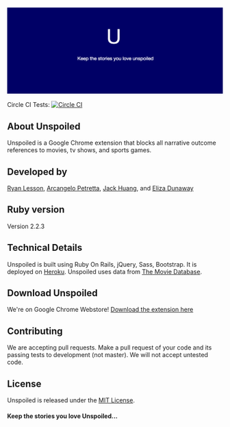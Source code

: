 ![Unspoiled logo](https://github.com/jhack32/unspoiled/blob/master/big.png)

Circle CI Tests: [![Circle CI](https://circleci.com/gh/nyc-copperheads-2016/unspoiled/tree/master.svg?style=svg)](https://circleci.com/gh/nyc-copperheads-2016/unspoiled/tree/master)

## About Unspoiled

Unspoiled is a Google Chrome extension that blocks all narrative outcome references to movies, tv shows, and sports games.

## Developed by
[Ryan Lesson](http://www.github.com/bigless27), [Arcangelo Petretta](http://www.github.com/arcpetretta), [Jack Huang](http://www.github.com/jhack32), and [Eliza Dunaway](http://www.github.com/elizaway)

## Ruby version
Version 2.2.3

## Technical Details
Unspoiled is built using Ruby On Rails, jQuery, Sass, Bootstrap. It is deployed on [Heroku](http://keepunspoiled.herokuapp.com/). Unspoiled uses data from [The Movie Database](http://www.tmdb.org).

## Download Unspoiled
We're on Google Chrome Webstore!
[Download the extension here](https://chrome.google.com/webstore/detail/unspoiled/pblhldlobpbhdphhlminembljcpndmlk)

## Contributing
We are accepting pull requests.
Make a pull request of your code and its passing tests to development (not master). We will not accept untested code.

## License
Unspoiled is released under the [MIT License](http://www.opensource.org/licenses/MIT).

#### Keep the stories you love Unspoiled...
